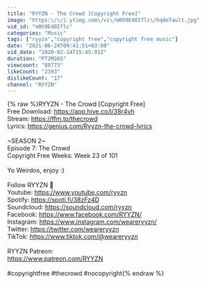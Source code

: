 ```yaml
---
title: "RYYZN - The Crowd [Copyright Free]"
image: "https:\/\/i.ytimg.com\/vi\/m0h9E48Iflc\/hqdefault.jpg"
vid_id: "m0h9E48Iflc"
categories: "Music"
tags: ["ryyzn","copyright free","copyright free music"]
date: "2021-06-24T09:41:51+03:00"
vid_date: "2020-02-14T15:45:01Z"
duration: "PT2M26S"
viewcount: "88773"
likeCount: "2393"
dislikeCount: "17"
channel: "RYYZN"
---
```

{% raw %}RYYZN  - The Crowd [Copyright Free]<br />Free Download: <a rel="nofollow" target="blank" href="https://app.hive.co/l/38r4vh">https://app.hive.co/l/38r4vh</a><br />Stream: <a rel="nofollow" target="blank" href="https://ffm.to/thecrowd">https://ffm.to/thecrowd</a><br />Lyrics: <a rel="nofollow" target="blank" href="https://genius.com/Ryyzn-the-crowd-lyrics">https://genius.com/Ryyzn-the-crowd-lyrics</a><br /><br />~SEASON 2~<br />Episode 7: The Crowd<br />Copyright Free Weeks: Week 23 of 101<br /><br />Yo Weirdos, enjoy :)<br /><br />Follow RYYZN 🤙<br />Youtube: <a rel="nofollow" target="blank" href="https://www.youtube.com/ryyzn">https://www.youtube.com/ryyzn</a><br />Spotify: <a rel="nofollow" target="blank" href="https://spoti.fi/38zFz4D">https://spoti.fi/38zFz4D</a><br />Soundcloud: <a rel="nofollow" target="blank" href="https://soundcloud.com/ryyzn">https://soundcloud.com/ryyzn</a><br />Facebook: <a rel="nofollow" target="blank" href="https://www.facebook.com/RYYZN/">https://www.facebook.com/RYYZN/</a><br />Instagram: <a rel="nofollow" target="blank" href="https://www.instagram.com/weareryyzn/">https://www.instagram.com/weareryyzn/</a><br />Twitter: <a rel="nofollow" target="blank" href="https://twitter.com/weareryyzn">https://twitter.com/weareryyzn</a><br />TikTok: <a rel="nofollow" target="blank" href="https://www.tiktok.com/@weareryyzn">https://www.tiktok.com/@weareryyzn</a><br /><br />RYYZN Patreon: <br /><a rel="nofollow" target="blank" href="https://www.patreon.com/RYYZN">https://www.patreon.com/RYYZN</a><br /><br />#copyrightfree #thecrowd #nocopyright{% endraw %}

